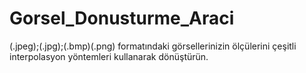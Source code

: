 # Gorsel_Donusturme_Araci
(.jpeg);(.jpg);(.bmp)(.png) formatındaki görsellerinizin ölçülerini çeşitli interpolasyon yöntemleri kullanarak dönüştürün.
